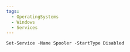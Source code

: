 ```yaml
---
tags:
  - OperatingSystems
  - Windows
  - Services
---
```


```powershell-session
Set-Service -Name Spooler -StartType Disabled
```
